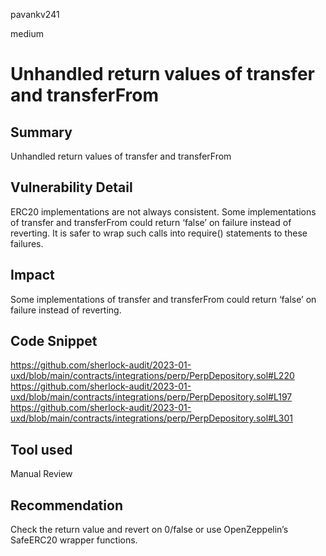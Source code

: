 pavankv241

medium

# Unhandled return values of transfer and transferFrom

## Summary
Unhandled return values of transfer and transferFrom

## Vulnerability Detail
ERC20 implementations are not always consistent. Some implementations of transfer and transferFrom could return ‘false’ on failure instead of reverting. It is safer to wrap such calls into require() statements to these failures.


## Impact
Some implementations of transfer and transferFrom could return ‘false’ on failure instead of reverting.

## Code Snippet
https://github.com/sherlock-audit/2023-01-uxd/blob/main/contracts/integrations/perp/PerpDepository.sol#L220
https://github.com/sherlock-audit/2023-01-uxd/blob/main/contracts/integrations/perp/PerpDepository.sol#L197
https://github.com/sherlock-audit/2023-01-uxd/blob/main/contracts/integrations/perp/PerpDepository.sol#L301

## Tool used
Manual Review

## Recommendation
Check the return value and revert on 0/false or use OpenZeppelin’s SafeERC20 wrapper functions.
